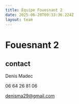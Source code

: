 ```yaml
---
title: Équipe Fouesnant 2
date: 2025-06-20T09:33:36.224Z
layout: team
---
```


# Fouesnant 2



## contact 

Denis Madec

06 64 26 81 06

denisma29@gmail.com

